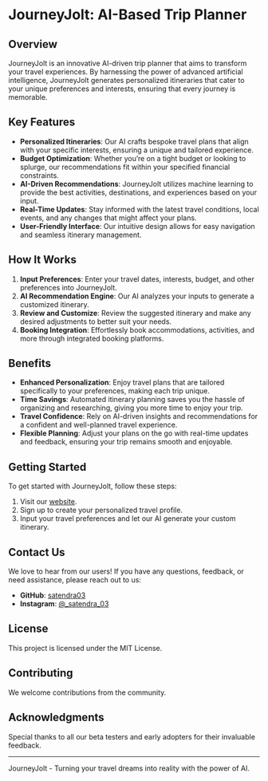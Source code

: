 # JourneyJolt: AI-Based Trip Planner

<!-- ![JourneyJolt Live](https://example.com/journeyjolt-logo.png) -->

## Overview

JourneyJolt is an innovative AI-driven trip planner that aims to transform your travel experiences. By harnessing the power of advanced artificial intelligence, JourneyJolt generates personalized itineraries that cater to your unique preferences and interests, ensuring that every journey is memorable.

## Key Features

- **Personalized Itineraries**: Our AI crafts bespoke travel plans that align with your specific interests, ensuring a unique and tailored experience.
- **Budget Optimization**: Whether you’re on a tight budget or looking to splurge, our recommendations fit within your specified financial constraints.
- **AI-Driven Recommendations**: JourneyJolt utilizes machine learning to provide the best activities, destinations, and experiences based on your input.
- **Real-Time Updates**: Stay informed with the latest travel conditions, local events, and any changes that might affect your plans.
- **User-Friendly Interface**: Our intuitive design allows for easy navigation and seamless itinerary management.

## How It Works

1. **Input Preferences**: Enter your travel dates, interests, budget, and other preferences into JourneyJolt.
2. **AI Recommendation Engine**: Our AI analyzes your inputs to generate a customized itinerary.
3. **Review and Customize**: Review the suggested itinerary and make any desired adjustments to better suit your needs.
4. **Booking Integration**: Effortlessly book accommodations, activities, and more through integrated booking platforms.

## Benefits

- **Enhanced Personalization**: Enjoy travel plans that are tailored specifically to your preferences, making each trip unique.
- **Time Savings**: Automated itinerary planning saves you the hassle of organizing and researching, giving you more time to enjoy your trip.
- **Travel Confidence**: Rely on AI-driven insights and recommendations for a confident and well-planned travel experience.
- **Flexible Planning**: Adjust your plans on the go with real-time updates and feedback, ensuring your trip remains smooth and enjoyable.

## Getting Started

To get started with JourneyJolt, follow these steps:

1. Visit our [website](https://trip-planner-by-satendra.vercel.app/).
2. Sign up to create your personalized travel profile.
3. Input your travel preferences and let our AI generate your custom itinerary.

## Contact Us

We love to hear from our users! If you have any questions, feedback, or need assistance, please reach out to us:

- **GitHub**: [satendra03](https://github.com/satendra03)
- **Instagram**: [@_satendra_03](https://www.instagram.com/_satendra_03/)

## License

This project is licensed under the MIT License.

## Contributing

We welcome contributions from the community.

## Acknowledgments

Special thanks to all our beta testers and early adopters for their invaluable feedback.

---

JourneyJolt - Turning your travel dreams into reality with the power of AI.
